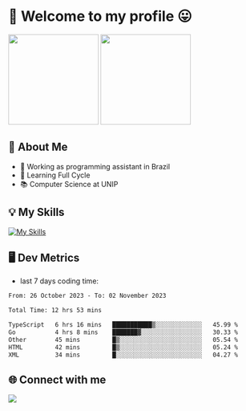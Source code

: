 # 🎉 Welcome to my profile 😛

<div>
  <img height="180em" src="https://github-readme-stats.vercel.app/api?username=VinicciusSantos&show_icons=true&icon_color=fff&include_all_commits=true&count_private=true&bg_color=30,000,000&title_color=fff&text_color=fff"/>
  <img height="180em" src="https://github-readme-stats.vercel.app/api/top-langs/?username=VinicciusSantos&langs_count=8&layout=compact&include_all_commits=true&count_private=true&bg_color=30,000,000&title_color=fff&text_color=fff"/>
</div>

## 📖 About Me
- 🔭 Working as programming assistant in Brazil
- 🌱 Learning Full Cycle
- 📚 Computer Science at UNIP

## 💡 My Skills

[![My Skills](https://skills.thijs.gg/icons?i=angular,react,styledcomponents,jest,html,css,sass,bootstrap,ts,js,go,nodejs,express,nestjs,git,c,py,postgres,mysql,sqlite,docker,graphql)](https://github.com/VinicciusSantos)

## 🖥️ Dev Metrics

- last 7 days coding time:

<!--START_SECTION:waka-->

```txt
From: 26 October 2023 - To: 02 November 2023

Total Time: 12 hrs 53 mins

TypeScript   6 hrs 16 mins   ███████████▒░░░░░░░░░░░░░   45.99 %
Go           4 hrs 8 mins    ███████▓░░░░░░░░░░░░░░░░░   30.33 %
Other        45 mins         █▒░░░░░░░░░░░░░░░░░░░░░░░   05.54 %
HTML         42 mins         █▒░░░░░░░░░░░░░░░░░░░░░░░   05.24 %
XML          34 mins         █░░░░░░░░░░░░░░░░░░░░░░░░   04.27 %
```

<!--END_SECTION:waka-->

## 🌐 Connect with me

<a href="https://www.linkedin.com/in/vinicius-guedes-b817aa223/"><img src="https://img.shields.io/badge/LinkedIn-0077B5?style=for-the-badge&logo=linkedin&logoColor=white"/></a>

